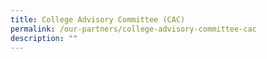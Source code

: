 ```yaml
---
title: College Advisory Committee (CAC)
permalink: /our-partners/college-advisory-committee-cac
description: ""
---
```

